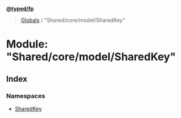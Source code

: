 **[@typed/fp](../README.md)**

> [Globals](../globals.md) / "Shared/core/model/SharedKey"

# Module: "Shared/core/model/SharedKey"

## Index

### Namespaces

* [SharedKey](_shared_core_model_sharedkey_.sharedkey.md)
